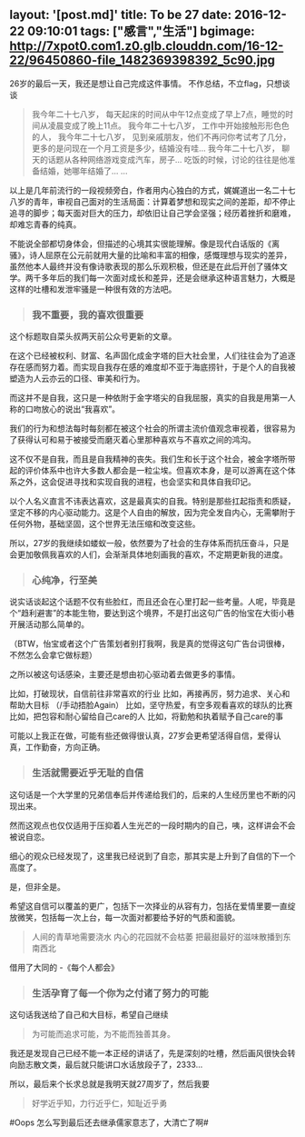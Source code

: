 layout: '[post.md]'
title: To be 27
date: 2016-12-22 09:10:01
tags: ["感言","生活"]
bgimage: http://7xpot0.com1.z0.glb.clouddn.com/16-12-22/96450860-file_1482369398392_5c90.jpg
---

26岁的最后一天，我还是想让自己完成这件事情。
不作总结，不立flag，只想谈谈
<!--more-->

> 我今年二十七八岁，
> 每天起床的时间从中午12点变成了早上7点，睡觉的时间从凌晨变成了晚上11点。
> 我今年二十七八岁，
> 工作中开始接触形形色色的人，
> 我今年二十七八岁，
> 见到亲戚朋友，他们不再问你考试考了几分，更多的是问现在一个月工资是多少，结婚没有哇...
> 我今年二十七八岁，
> 聊天的话题从各种网络游戏变成汽车，房子…
> 吃饭的时候，讨论的往往是他准备结婚，她哪年结婚了…
> ...

 以上是几年前流行的一段视频旁白，作者用内心独白的方式，娓娓道出一名二十七八岁的青年，审视自己面对的生活局面：计算着梦想和现实之间的差距，却不停止追寻的脚步；每天面对巨大的压力，却依旧让自己学会坚强；经历着挫折和磨难，却难忘青春的纯真。

 不能说全部都切身体会，但描述的心境其实很能理解。像是现代白话版的《离骚》，诗人屈原在公元前就用大量的比喻和丰富的相像，感慨理想与现实的差异，虽然他本人最终并没有像诗歌表现的那么乐观积极，但还是在此后开创了骚体文学。两千多年后的我们每一次面对成长和差异，还是会继承这种语言魅力，大概是这样的吐槽和发泄牢骚是一种很有效的方法吧。


 > ### 我不重要，我的喜欢很重要

 这个标题取自菜头叔两天前公众号更新的文章。

 在这个已经被权利、财富、名声固化成金字塔的巨大社会里，人们往往会为了追逐存在感而努力着。而实现自我存在感的难度却不亚于海底捞针，于是个人的自我被塑造为人云亦云的口径、审美和行为。

 而这并不是自我，这只是一种依附于金字塔尖的自我屈服，真实的自我是用第一人称的口吻放心的说出“我喜欢”。

 我们的行为和想法每时每刻都在被这个社会的所谓主流价值观念审视着，很容易为了获得认可和易于被接受而磨灭着心里那种喜欢与不喜欢之间的鸿沟。

 这不仅不是自我，而且是自我精神的丧失。我们生和长于这个社会，被金字塔所带起的评价体系中也许大多数人都会是一粒尘埃。但喜欢本身，是可以游离在这个体系之外，这会促进寻找和实现自我的进程，也会坚实和具体自我印记。

 以个人名义直言不讳表达喜欢，这是最真实的自我。特别是那些扛起指责和质疑，坚定不移的内心驱动能力。这是个人自由的解放，因为完全发自内心，无需攀附于任何外物，基础坚固，这个世界无法压缩和改变这些。

 所以，27岁的我继续如蝼蚁一般，依然要为了社会的生存体系而抗压奋斗，只是会更加敬佩我喜欢的人们，会渐渐具体地刻画我的喜欢，不定期更新我的进度。

 > ### 心纯净，行至美

 说实话谈起这个话题不仅有些脸红，而且还会在心里打起一些考量。人呢，毕竟是个“趋利避害”的本能生物，要达到这个境界，不是打出这句广告的怡宝在大街小巷开展活动那么简单的。

 （BTW，怡宝或者这个广告策划者别打我啊，我是真的觉得这句广告台词很棒，不然怎么会拿它做标题）

 之所以被这句话感染，主要还是想由初心驱动着去做更多的事情。

 比如，打破现状，自信前往非常喜欢的行业
 比如，再接再厉，努力追求、关心和帮助大目标
 （/手动捂脸Again）
 比如，坚守热爱，有空多观看喜欢的球队的比赛
 比如，把包容和耐心留给自己care的人
 比如，将勤勉和执着赋予自己care的事

 可能以上我正在做，可能有些还做得很认真，27岁会更希望活得自信，爱得认真，工作勤奋，方向正确。

 > ### 生活就需要近乎无耻的自信

 这句话是一个大学里的兄弟信奉后并传递给我们的，后来的人生经历里也不断的闪现出来。

 然而这观点也仅仅适用于压抑着人生光芒的一段时期内的自己，咦，这样讲会不会被说自恋。

 细心的观众已经发现了，这里我已经说到了自恋，那其实是上升到了自信的下一个高度了。

 是，但非全是。

 希望这自信可以覆盖的更广，包括下一次择业的从容有力，包括在爱情里要一直绽放微笑，包括每一次上台，每一次面对都要给予好的气质和面貌。

 > 人间的青草地需要浇水
 > 内心的花园就不会枯萎
 > 把最甜最好的滋味散播到东南西北

 借用了大同的 -《每个人都会》

 > ### 生活孕育了每一个你为之付诸了努力的可能

 这句话我送给了自己和大目标，希望自己继续

 > 为可能而追求可能，为不能而独善其身。

 我还是发现自己已经不能一本正经的讲话了，先是深刻的吐槽，然后画风很快会转向励志散文类，最后就只能讲口水话放段子了，2333...

 所以，最后来个长求总就是我明天就27周岁了，然后我要

 > 好学近乎知，力行近乎仁，知耻近乎勇

 #Oops 怎么写到最后还去继承儒家意志了，大清亡了啊#
 